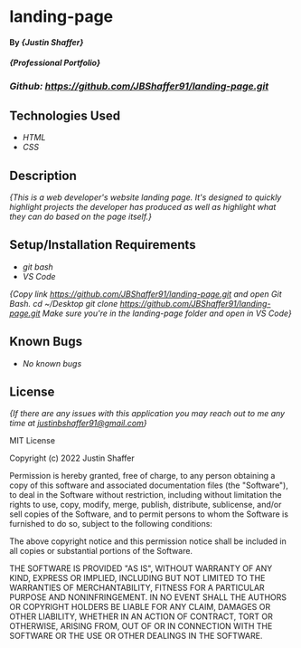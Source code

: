 # landing-page
#### By _**{Justin Shaffer}**_

#### _{Professional Portfolio}_

### _Github: https://github.com/JBShaffer91/landing-page.git_

## Technologies Used

* _HTML_
* _CSS_

## Description

_{This is a web developer's website landing page. It's designed to quickly highlight projects the developer has produced as well as highlight what they can do based on the page itself.}_

## Setup/Installation Requirements

* _git bash_
* _VS Code_

_{Copy link https://github.com/JBShaffer91/landing-page.git and open Git Bash._
_cd ~/Desktop_
_git clone https://github.com/JBShaffer91/landing-page.git_
_Make sure you're in the landing-page folder and open in VS Code}_

## Known Bugs

* _No known bugs_

## License

_{If there are any issues with this application you may reach out to me any time at justinbshaffer91@gmail.com}_

MIT License

Copyright (c) 2022 Justin Shaffer

Permission is hereby granted, free of charge, to any person obtaining a copy
of this software and associated documentation files (the "Software"), to deal
in the Software without restriction, including without limitation the rights
to use, copy, modify, merge, publish, distribute, sublicense, and/or sell
copies of the Software, and to permit persons to whom the Software is
furnished to do so, subject to the following conditions:

The above copyright notice and this permission notice shall be included in all
copies or substantial portions of the Software.

THE SOFTWARE IS PROVIDED "AS IS", WITHOUT WARRANTY OF ANY KIND, EXPRESS OR
IMPLIED, INCLUDING BUT NOT LIMITED TO THE WARRANTIES OF MERCHANTABILITY,
FITNESS FOR A PARTICULAR PURPOSE AND NONINFRINGEMENT. IN NO EVENT SHALL THE
AUTHORS OR COPYRIGHT HOLDERS BE LIABLE FOR ANY CLAIM, DAMAGES OR OTHER
LIABILITY, WHETHER IN AN ACTION OF CONTRACT, TORT OR OTHERWISE, ARISING FROM,
OUT OF OR IN CONNECTION WITH THE SOFTWARE OR THE USE OR OTHER DEALINGS IN THE
SOFTWARE.
